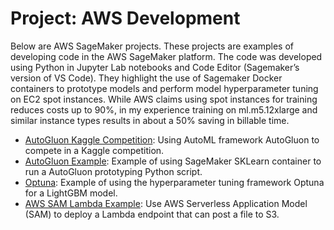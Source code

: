 # Project: AWS Development

Below are AWS SageMaker projects. These projects are examples of developing code in the AWS SageMaker platform. The code was developed using Python in Jupyter Lab notebooks and Code Editor (Sagemaker’s version of VS Code). They highlight the use of Sagemaker Docker containers to prototype models and perform model hyperparameter tuning on EC2 spot instances. While AWS claims using spot instances for training reduces costs up to 90%, in my experience training on ml.m5.12xlarge and similar instance types results in about a 50% saving in billable time.

- [AutoGluon Kaggle Competition](https://github.com/efarish/portfolio/tree/main/aws/flood): Using AutoML framework AutoGluon to compete in a Kaggle competition.
- [AutoGluon Example](https://github.com/efarish/portfolio/tree/main/aws/AutoGluon): Example of using SageMaker SKLearn container to run a AutoGluon prototyping Python script.
- [Optuna](https://github.com/efarish/portfolio/tree/main/aws/Optuna): Example of using the hyperparameter tuning framework Optuna for a LightGBM model.
- [AWS SAM Lambda Example](https://github.com/efarish/portfolio/tree/main/aws/sam_lambda_s3): Use AWS Serverless Application Model (SAM) to deploy a Lambda endpoint that can post a file to S3.
